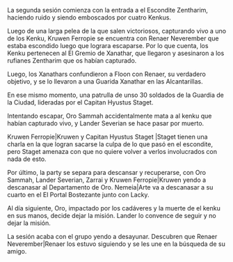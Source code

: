 La segunda sesión comienza con la entrada a el Escondite Zentharim, haciendo ruido y siendo emboscados por cuatro Kenkus. 

Luego de una larga pelea de la que salen victoriosos, capturando vivo a uno de los Kenku, Kruwen Ferropie se encuentra con Renaer Neverember que estaba escondido luego que lograra escaparse. Por lo que cuenta, los Kenku pertenecen al El Gremio de Xanathar, que llegaron y asesinaron a los rufianes Zentharim que os habían capturado. 

Luego, los Xanathars confundieron a Floon con Renaer, su verdadero objetivo, y se lo llevaron a una Guarida Xanathar en las Alcantarillas. 

En ese mismo momento, una patrulla de unso 30 soldados de la Guardia de la Ciudad, lideradas por el Capitan Hyustus Staget. 

Intentando escapar, Oro Sammah accidentalmente mata a al kenku que habían capturado vivo, y Lander Severian se hace pasar por muerto. 

Kruwen Ferropie|Kruwen y Capitan Hyustus Staget |Staget tienen una charla en la que logran sacarse la culpa de lo que pasó en el escondite, pero Staget amenaza con que no quiere volver a verlos involucrados con nada de esto.

Por último, la party se separa para descansar y recuperarse, con Oro Sammah, Lander Severian, Zarrai y Kruwen Ferropie|Kruwen yendo a descanasar al Departamento de Oro. Nemeia|Arte va a descanasar a su cuarto en el El Portal Bostezante junto con Lacky.

Al día siguiente, Oro, impactado por los cadáveres y la muerte de el kenku en sus manos, decide dejar la misión. Lander lo convence de seguir y no dejar la misión. 

La sesión acaba con el grupo yendo a desayunar. Descubren que Renaer Neverember|Renaer los estuvo siguiendo y se les une en la búsqueda de su amigo.